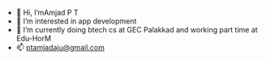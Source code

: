 - 👋 Hi, I’mAmjad P T
- 👀 I’m interested in app development
- 🌱 I’m currently doing btech cs at GEC Palakkad and working part time at Edu-HorM
- 📫 ptamjadaju@gmail.com

<!---
amjadajuz/amjadajuz is a ✨ special ✨ repository because its `README.md` (this file) appears on your GitHub profile.
You can click the Preview link to take a look at your changes.
--->
